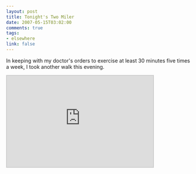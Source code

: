```yaml
--- 
layout: post
title: Tonight's Two Miler
date: 2007-05-15T03:02:00
comments: true
tags:
- elsewhere
link: false
---
```

In keeping with my doctor's orders to exercise at least 30 minutes five times a week, I took another walk this evening.

<iframe src="http://www.wayfaring.com/maps/export/36837" style="border: 2px solid #cccccc; width: 400px; height: 250px" frameborder="0" scrolling="no"></iframe>
